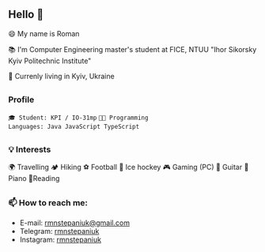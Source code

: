 ## Hello 👋
😄 My name is Roman

📚 I'm Computer Engineering master's student at FICE, NTUU "Ihor Sikorsky Kyiv Politechnic Institute"
 
🌆 Currenly living in Kyiv, Ukraine
##
### Profile
<code>🎓 Student: KPI / IO-31mp</code>
<code>🧑‍💻 Programming Languages: Java JavaScript TypeScript</code>
##
### 💡 Interests
🌍 Travelling 
🏕 Hiking
⚽ Football
🏒 Ice hockey
🎮 Gaming (PC)
🎸 Guitar
🎹 Piano
📖Reading
##
### 📫 How to reach me:
- E-mail: 
[rmnstepaniuk@gmail.com](mailto:rmnstepaniuk@gmail.com)
- Telegram: 
[rmnstepaniuk](https://t.me/rmnstepaniuk)
- Instagram: 
[rmnstepaniuk](https://www.instagram.com/rmnstepaniuk/)

